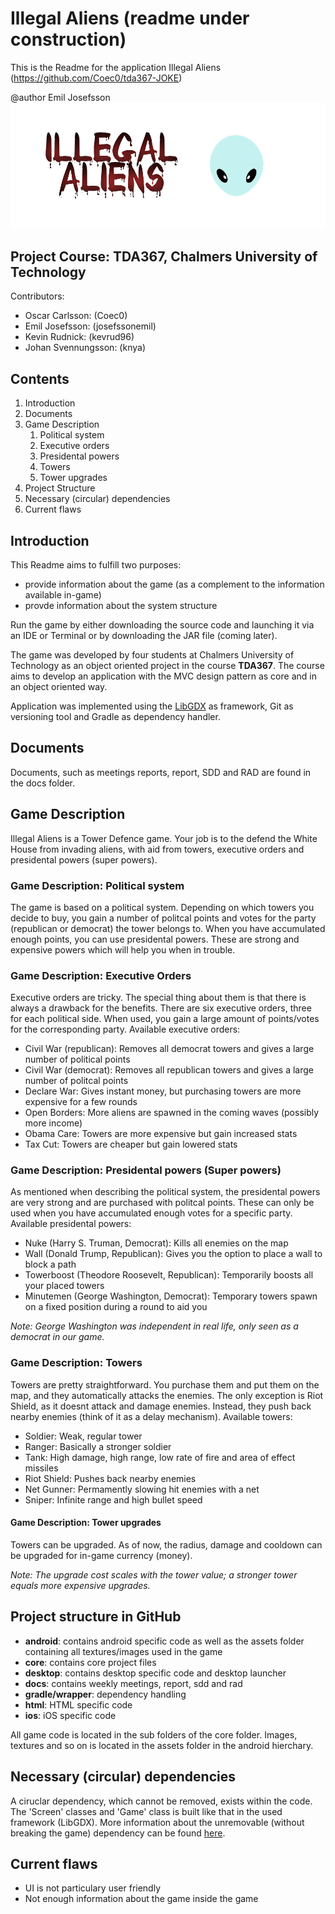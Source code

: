 # Illegal Aliens (readme under construction)
This is the Readme for the application Illegal Aliens (https://github.com/Coec0/tda367-JOKE)

@author Emil Josefsson
![Logo](https://github.com/Coec0/tda367-JOKE/blob/master/android/assets/logo.png)

## Project Course: TDA367, Chalmers University of Technology
Contributors:
- Oscar Carlsson: (Coec0)
- Emil Josefsson: (josefssonemil)
- Kevin Rudnick: (kevrud96)
- Johan Svennungsson: (knya)

## Contents
1. Introduction
2. Documents
3. Game Description
    1. Political system
    2. Executive orders
    3. Presidental powers
    4. Towers
    5. Tower upgrades
4. Project Structure
5. Necessary (circular) dependencies
6. Current flaws

## Introduction
This Readme aims to fulfill two purposes:
- provide information about the game (as a complement to the information available in-game)
- provde information about the system structure

Run the game by either downloading the source code and launching it via an IDE or Terminal or by downloading
the JAR file (coming later).

The game was developed by four students at Chalmers University of Technology as an object oriented project in
the course **TDA367**. The course aims to develop an application with the MVC design pattern as core and in an
object oriented way.

Application was implemented using the [LibGDX](http://libgdx.badlogicgames.com) as framework, Git as versioning tool and Gradle as dependency handler.


## Documents
Documents, such as meetings reports, report, SDD and RAD are found in the docs folder.

## Game Description
Illegal Aliens is a Tower Defence game. Your job is to the defend the White House from invading aliens, with aid from
towers, executive orders and presidental powers (super powers).

### Game Description: Political system
The game is based on a political system. Depending on which towers you decide to buy, you gain a number of politcal points
and votes for the party (republican or democrat) the tower belongs to. When you have accumulated enough points, you can use
presidental powers. These are strong and expensive powers which will help you when in trouble.

### Game Description: Executive Orders
Executive orders are tricky. The special thing about them is that there is always a drawback for the benefits. There are six
executive orders, three for each political side. When used, you gain a large amount of points/votes for the corresponding party.
Available executive orders:
- Civil War (republican): Removes all democrat towers and gives a large number of political points
- Civil War (democrat): Removes all republican towers and gives a large number of politcal points
- Declare War: Gives instant money, but purchasing towers are more expensive for a few rounds
- Open Borders: More aliens are spawned in the coming waves (possibly more income)
- Obama Care: Towers are more expensive but gain increased stats
- Tax Cut: Towers are cheaper but gain lowered stats

### Game Description: Presidental powers (Super powers)
As mentioned when describing the political system, the presidental powers are very strong and are purchased with
politcal points. These can only be used when you have accumulated enough votes for a specific party.
Available presidental powers:
- Nuke (Harry S. Truman, Democrat): Kills all enemies on the map
- Wall (Donald Trump, Republican): Gives you the option to place a wall to block a path
- Towerboost (Theodore Roosevelt, Republican): Temporarily boosts all your placed towers
- Minutemen (George Washington, Democrat): Temporary towers spawn on a fixed position during a round to aid you

*Note: George Washington was independent in real life, only seen as a democrat in our game.*

### Game Description: Towers
Towers are pretty straightforward. You purchase them and put them on the map, and they automatically attacks the enemies. The
only exception is Riot Shield, as it doesnt attack and damage enemies. Instead, they push back nearby enemies (think of it
as a delay mechanism).
Available towers:
- Soldier: Weak, regular tower
- Ranger: Basically a stronger soldier
- Tank: High damage, high range, low rate of fire and area of effect missiles
- Riot Shield: Pushes back nearby enemies
- Net Gunner: Permamently slowing hit enemies with a net
- Sniper: Infinite range and high bullet speed

#### Game Description: Tower upgrades
Towers can be upgraded. As of now, the radius, damage and cooldown can be upgraded for in-game currency (money).

*Note: The upgrade cost scales with the tower value; a stronger tower equals more expensive upgrades.*

## Project structure in GitHub
- **android**: contains android specific code as well as the assets folder containing all textures/images used in the game
- **core**: contains core project files
- **desktop**: contains desktop specific code and desktop launcher
- **docs**: contains weekly meetings, report, sdd and rad
- **gradle/wrapper**: dependency handling
- **html**: HTML specific code
- **ios**: iOS specific code

All game code is located in the sub folders of the core folder. Images, textures and so on is located in the assets folder in
the android hierchary.


## Necessary (circular) dependencies
A ciruclar dependency, which cannot be removed, exists within the code. The 'Screen' classes and 'Game' class is built like
that in the used framework (LibGDX). More information about the unremovable (without breaking the game) dependency can be found [here](https://gamedev.stackexchange.com/questions/67232/how-to-remove-a-circular-dependency-as-pointed-out-in-a-libgdx-tutorial).

## Current flaws
- UI is not particulary user friendly
- Not enough information about the game inside the game
